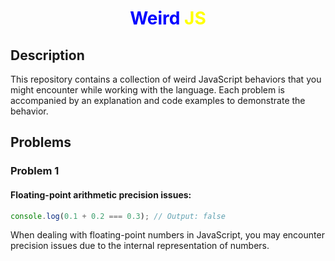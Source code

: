 <div align="center">
  <h1 style="color: blue;">Weird <span style="color: yellow;">JS</span></h1>
</div>

## Description
This repository contains a collection of weird JavaScript behaviors that you might encounter while working with the language. Each problem is accompanied by an explanation and code examples to demonstrate the behavior.

## Problems

### Problem 1
#### Floating-point arithmetic precision issues:
```javascript
console.log(0.1 + 0.2 === 0.3); // Output: false
```
When dealing with floating-point numbers in JavaScript, you may encounter precision issues due to the internal representation of numbers.